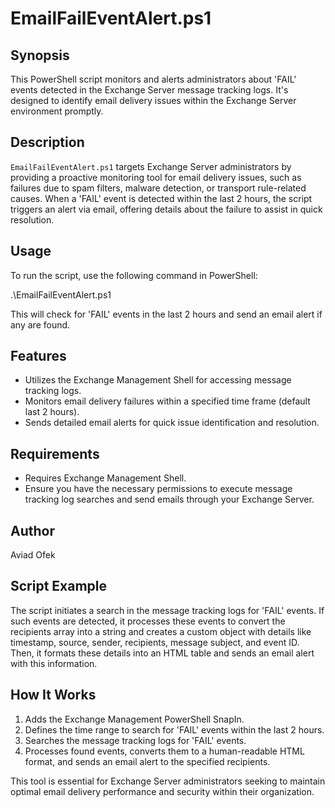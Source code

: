 # EmailFailEventAlert.ps1

## Synopsis
This PowerShell script monitors and alerts administrators about 'FAIL' events detected in the Exchange Server message tracking logs. It's designed to identify email delivery issues within the Exchange Server environment promptly.

## Description
`EmailFailEventAlert.ps1` targets Exchange Server administrators by providing a proactive monitoring tool for email delivery issues, such as failures due to spam filters, malware detection, or transport rule-related causes. When a 'FAIL' event is detected within the last 2 hours, the script triggers an alert via email, offering details about the failure to assist in quick resolution.

## Usage
To run the script, use the following command in PowerShell:


.\EmailFailEventAlert.ps1

This will check for 'FAIL' events in the last 2 hours and send an email alert if any are found.

## Features
- Utilizes the Exchange Management Shell for accessing message tracking logs.
- Monitors email delivery failures within a specified time frame (default last 2 hours).
- Sends detailed email alerts for quick issue identification and resolution.

## Requirements
- Requires Exchange Management Shell.
- Ensure you have the necessary permissions to execute message tracking log searches and send emails through your Exchange Server.

## Author
Aviad Ofek

## Script Example
The script initiates a search in the message tracking logs for 'FAIL' events. If such events are detected, it processes these events to convert the recipients array into a string and creates a custom object with details like timestamp, source, sender, recipients, message subject, and event ID. Then, it formats these details into an HTML table and sends an email alert with this information.

## How It Works
1. Adds the Exchange Management PowerShell SnapIn.
2. Defines the time range to search for 'FAIL' events within the last 2 hours.
3. Searches the message tracking logs for 'FAIL' events.
4. Processes found events, converts them to a human-readable HTML format, and sends an email alert to the specified recipients.

This tool is essential for Exchange Server administrators seeking to maintain optimal email delivery performance and security within their organization.
